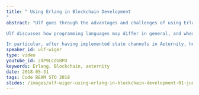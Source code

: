 ```yaml
---
title: " Using Erlang in Blockchain Development
"
abstract: "Ulf goes through the advantages and challenges of using Erlang to build the Aeternity Blockchain. Language choice affects many aspects of a project, from recruitment to productivity. 

Ulf discusses how programming languages may differ in general, and where it matters—more specifically what is important in the blockchain space—then describe how it played out in their project.

In particular, after having implemented state channels in Aeternity, he revisits some old arguments about complex state machine design, discuss how Erlang helps, and also report on how the new gen_statem behaviour fares in avoiding the death of accidental complexity."
speaker_id: ulf-wiger
type: video
youtube_id: 2dP9LCdGBPU
keywords: Erlang, Blockchain, aeternity
date: 2018-05-31
tags: Code BEAM STO 2018
slides: /images/ulf-wiger-using-erlang-in-blockchain-development-01-jun-10-35-strindberg-compressed.pdf
---
```


